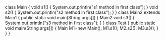 class Main
{
    void s1()
    {
        System.out.println("s1 method in first class");
    }
    void s2()
    {
        System.out.println("s2 method in first class");
    }
}
  class Main2 extends Main1
{
    public static void main(String args[])
    {
       Main2
       void s3()
       {
           System.out.println("s3 method in first class");
       }
    }
    class Test
    {
        public static void main(String args[])
        {
            Main M1=new Main();
            M1.s1();
            M2.s2();
            M3.s3();
        }
    }
    }
